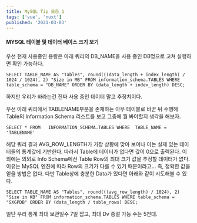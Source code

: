 ```yaml
---
title: MySQL Tip 모음 1
tags: ['vue', 'nuxt']
published: '2021-03-03'
---
```


#### MYSQL 테이블 및 데이터 베이스 크기 보기
우선 현재 사용중인 용량은 아래 쿼리의 DB_NAME을 사용 중인 DB명으로 고쳐 실행하면 확인 가능하다.
```
SELECT TABLE_NAME AS "Tables", round(((data_length + index_length) / 1024 / 1024), 2) "Size in MB" FROM information_schema.TABLES WHERE table_schema = "DB_NAME" ORDER BY (data_length + index_length) DESC;
```
하지만 우리가 바라는건 진짜 사용 중인 데이터 말고 추정치이다.


우선 아래 쿼리에서 TABLENAME부분을 존재하는 아무 테이블로 바꾼 뒤 수행해 Table의 Information Schema 리스트를 보고 그중에 뭘 봐야할지 생각을 해보자.
```
SELECT * FROM   INFORMATION_SCHEMA.TABLES WHERE  TABLE_NAME = 'TABLENAME'
```
해당 쿼리 결과 AVG_ROW_LENGTH가 가장 상황에 맞아 보이나 이는 실제 있는 데이터들의 통계값에 기반한다. 따라서 Table에 데이터가 없다면 값이 0으로 출력된다. 이외에는 의외로 Info Schema에선 Table Row의 최대 크기 값을 추정할 데이터가 없다. 이유는 MySQL 엔진에 따라 Row의 크기가 다를 수 있기 때문이라고... 즉, 정확한 값을 얻을 방법은 없다. 다만 Table상에 충분한 Data가 있다면 아래와 같이 시도해볼 수 있다.
```
SELECT TABLE_NAME AS "Tables", round(((avg_row_length) / 1024), 2) "Size in KB" FROM information_schema.TABLES WHERE table_schema = "SXGPDB" ORDER BY (data_length / table_rows) DESC;
```


일단 우리 통계 최대 보관일수 7일 잡고,
최대 Dv 증설 가능 수는 5천대.
